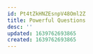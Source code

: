 ```yaml
---
id: Pt4tZkHNZEsnpV48Oml2Z
title: Powerful Questions
desc: ''
updated: 1639762693865
created: 1639762693865
---
```


